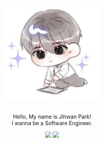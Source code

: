 <div align="center">
  <img src="https://github.com/latencyspace/latencyspace/blob/main/src/latency.png" width="250px" height="250px">
</div>

<br>

<p align="center">
  Hello, My name is Jihwan Park! <br> I wanna be a Software Engineer.
</p>

<p align="center">
  <img src="https://img.shields.io/badge/Instagram-E4405F?style=for-the-badge&logo=instagram&logoColor=white&link=https%3A%2F%2Fwww.instagram.com%2Flatency.co.kr"/> <img src="https://img.shields.io/badge/LinkedIn-0A66C2?style=for-the-badge&logo=linkedin&logoColor=white&link=https%3A%2F%2Fwww.linkedin.com%2Fin%2Fjihwan-park-13509228b%2F"/>
</p>

<!--

***

### 📚 Tech Stacks

| Category |  |
| --- | --- |
| Language | <img src="https://img.shields.io/badge/Python-3776AB?style=for-the-badge&logo=python&logoColor=white"/> <img src="https://img.shields.io/badge/C-00599C?style=for-the-badge&logo=c&logoColor=white"/> <img src="https://img.shields.io/badge/C%2B%2B-00599C?style=for-the-badge&logo=cplusplus&logoColor=white"/> |
| Framework & Library |  |
| Tool | <img src="https://img.shields.io/badge/Git-F05032?style=for-the-badge&logo=git&logoColor=white"/> <img src="https://img.shields.io/badge/GitHub-181717?style=for-the-badge&logo=github&logoColor=white"/> <img src="https://img.shields.io/badge/Figma-F24E1E?style=for-the-badge&logo=figma&logoColor=white"/> <img src="https://img.shields.io/badge/Notion-000000?style=for-the-badge&logo=notion&logoColor=white"/> <img src="https://img.shields.io/badge/Discord-5865F2?style=for-the-badge&logo=discord&logoColor=white"/> <img src="https://img.shields.io/badge/Slack-4A154B?style=for-the-badge&logo=slack&logoColor=white"/> |
| Preparing | <img src="https://img.shields.io/badge/Go-00ADD8?style=for-the-badge&logo=go&logoColor=white"/> |

### 🏃🏻 Experiences
> 노션 Experiences 내용 바탕으로 세세하게 정리할 것!

--!>
